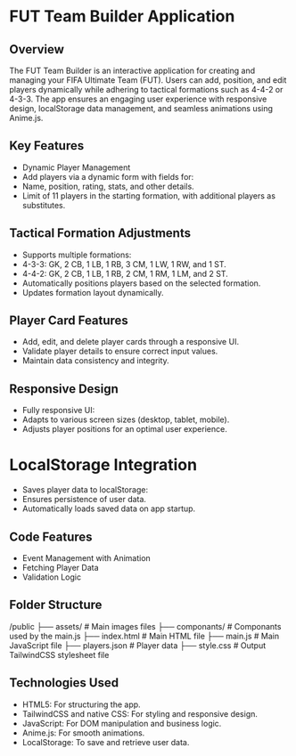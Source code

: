 # FUT Team Builder Application

## Overview
The FUT Team Builder is an interactive application for creating and managing your FIFA Ultimate Team (FUT). Users can add, position, and edit players dynamically while adhering to tactical formations such as 4-4-2 or 4-3-3. The app ensures an engaging user experience with responsive design, localStorage data management, and seamless animations using Anime.js.

## Key Features
- Dynamic Player Management
- Add players via a dynamic form with fields for:
- Name, position, rating, stats, and other details.
- Limit of 11 players in the starting formation, with additional players as substitutes.

## Tactical Formation Adjustments
- Supports multiple formations:
- 4-3-3: GK, 2 CB, 1 LB, 1 RB, 3 CM, 1 LW, 1 RW, and 1 ST.
- 4-4-2: GK, 2 CB, 1 LB, 1 RB, 2 CM, 1 RM, 1 LM, and 2 ST.
- Automatically positions players based on the selected formation.
- Updates formation layout dynamically.

## Player Card Features
- Add, edit, and delete player cards through a responsive UI.
- Validate player details to ensure correct input values.
- Maintain data consistency and integrity.

## Responsive Design
- Fully responsive UI:
- Adapts to various screen sizes (desktop, tablet, mobile).
- Adjusts player positions for an optimal user experience.

# LocalStorage Integration
- Saves player data to localStorage:
- Ensures persistence of user data.
- Automatically loads saved data on app startup.

## Code Features
- Event Management with Animation
- Fetching Player Data
- Validation Logic

## Folder Structure
/public
├── assets/                 # Main images files
├── componants/             # Componants used by the main.js
├── index.html              # Main HTML file
├── main.js                 # Main JavaScript file
├── players.json            # Player data
├── style.css               # Output TailwindCSS stylesheet file

## Technologies Used
- HTML5: For structuring the app.
- TailwindCSS and native CSS: For styling and responsive design.
- JavaScript: For DOM manipulation and business logic.
- Anime.js: For smooth animations.
- LocalStorage: To save and retrieve user data.